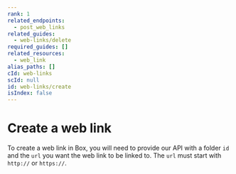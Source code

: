 ```yaml
---
rank: 1
related_endpoints:
  - post_web_links
related_guides:
  - web-links/delete
required_guides: []
related_resources:
  - web_link
alias_paths: []
cId: web-links
scId: null
id: web-links/create
isIndex: false
---
```


# Create a web link

To create a web link in Box, you will need to provide our API with a folder
`id` and the `url` you want the web link to be linked to. The `url` must start
with `http://` or `https://`.

<Samples id='post_web_link'>

</Samples>
